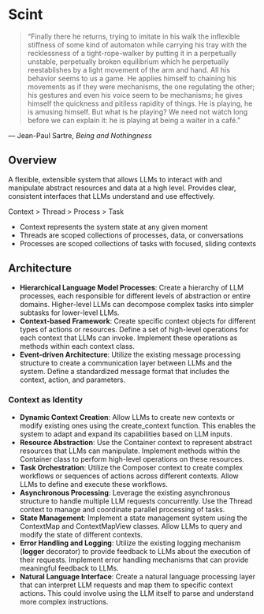 # Scint

> “Finally there he returns, trying to imitate in his walk the inflexible stiffness of some kind of automaton while carrying his tray with the recklessness of a tight-rope-walker by putting it in a perpetually unstable, perpetually broken equilibrium which he perpetually reestablishes by a light movement of the arm and hand. All his behavior seems to us a game. He applies himself to chaining his movements as if they were mechanisms, the one regulating the other; his gestures and even his voice seem to be mechanisms; he gives himself the quickness and pitiless rapidity of things. He is playing, he is amusing himself. But what is he playing? We need not watch long before we can explain it: he is playing at being a waiter in a café."

— Jean-Paul Sartre, *Being and Nothingness*

## Overview

A flexible, extensible system that allows LLMs to interact with and manipulate abstract resources and data at a high level. Provides clear, consistent interfaces that LLMs understand and use effectively.

Context > Thread > Process > Task

- Context represents the system state at any given moment
- Threads are scoped collections of processes, data, or conversations
- Processes are scoped collections of tasks with focused, sliding contexts

## Architecture

- **Hierarchical Language Model Processes**: Create a hierarchy of LLM processes, each responsible for different levels of abstraction or entire domains. Higher-level LLMs can decompose complex tasks into simpler subtasks for lower-level LLMs.
- **Context-based Framework**: Create specific context objects for different types of actions or resources. Define a set of high-level operations for each context that LLMs can invoke. Implement these operations as methods within each context class.
- **Event-driven Architecture**: Utilize the existing message processing structure to create a communication layer between LLMs and the system. Define a standardized message format that includes the context, action, and parameters.

### Context as Identity

- **Dynamic Context Creation**: Allow LLMs to create new contexts or modify existing ones using the create_context function. This enables the system to adapt and expand its capabilities based on LLM inputs.
- **Resource Abstraction**: Use the Container context to represent abstract resources that LLMs can manipulate. Implement methods within the Container class to perform high-level operations on these resources.
- **Task Orchestration**: Utilize the Composer context to create complex workflows or sequences of actions across different contexts. Allow LLMs to define and execute these workflows.
- **Asynchronous Processing**: Leverage the existing asynchronous structure to handle multiple LLM requests concurrently. Use the Thread context to manage and coordinate parallel processing of tasks.
- **State Management**: Implement a state management system using the ContextMap and ContextMapView classes. Allow LLMs to query and modify the state of different contexts.
- **Error Handling and Logging**: Utilize the existing logging mechanism (__logger__ decorator) to provide feedback to LLMs about the execution of their requests. Implement error handling mechanisms that can provide meaningful feedback to LLMs.
- **Natural Language Interface**: Create a natural language processing layer that can interpret LLM requests and map them to specific context actions. This could involve using the LLM itself to parse and understand more complex instructions.
